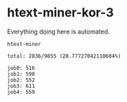 # htext-miner-kor-3

Everything doing here is automated.

```
htext-miner

total: 2836/9855 (28.77727042110604%)

job0: 516
job1: 598
job2: 552
job3: 611
job4: 559
```